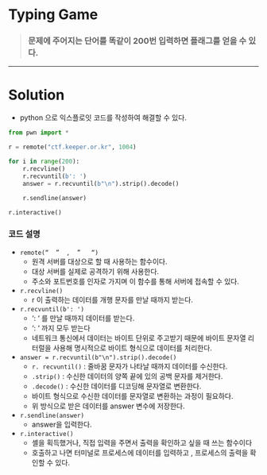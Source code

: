 # Typing Game

> ### 문제에 주어지는 단어를 똑같이 200번 입력하면 플래그를 얻을 수 있다.


<hr>

# Solution

* python 으로 익스플로잇 코드를 작성하여 해결할 수 있다.


```python 
from pwn import *

r = remote("ctf.keeper.or.kr", 1004) 

for i in range(200):
    r.recvline() 
    r.recvuntil(b': ')
    answer = r.recvuntil(b"\n").strip().decode()

    r.sendline(answer)

r.interactive()
```

### 코드 설명

- `remote(“  ”  ,  ”   “)`
    - 원격 서버를 대상으로 할 때 사용하는 함수이다.
    - 대상 서버를 실제로 공격하기 위해 사용한다.
    - 주소와 포트번호를 인자로 가지며 이 함수를 통해 서버에 접속할 수 있다.
- `r.recvline()`
    - r 이 출력하는 데이터를 개행 문자를 만날 때까지 받는다.
- `r.recvuntil(b': ')`
    - ‘: ‘ 를 만날 때까지 데이터를 받는다.
    - ‘: ‘ 까지 모두 받는다
    - 네트워크 통신에서 데이터는 바이트 단위로 주고받기 때문에  바이트 문자열 리터럴을 사용해 명시적으로 바이트 형식으로 데이터를 처리한다.
- `answer = r.recvuntil(b"\n").strip().decode()`
    - `r. recvuntil()` : 줄바꿈 문자가 나타날 때까지 데이터를 수신한다.
    - `.strip()` :  수신한 데이터의 양쪽 끝에 있의 공백 문자를 제거한다.
    - `.decode()` : 수신한 데이터를 디코딩해 문자열로 변환한다.
    - 바이트 형식으로 수신한 데이터를 문자열로 변환하는 과정이 필요하다.
    - 위 방식으로 받은 데이터를 answer 변수에 저장한다.
- `r.sendline(answer)`
    - answer을 입력한다.
- `r.interactive()`
    - 셸을 획득했거나, 직접 입력을 주면서 출력을 확인하고 싶을 때 쓰는 함수이다
    - 호출하고 나면 터미널로 프로세스에 데이터를 입력하고 , 프로세스의 출력을 확인할 수 있다.

